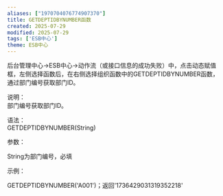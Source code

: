 ```yaml
---
aliases: ["1970704076774907370"]
title: GETDEPTIDBYNUMBER函数
created: 2025-07-29
modified: 2025-07-29
tags: ['ESB中心']
theme: ESB中心
---
```


后台管理中心->ESB中心->动作流（或接口信息的成功失败）中，点击动态赋值框，左侧选择函数后，在右侧选择组织函数中的GETDEPTIDBYNUMBER函数，通过部门编号获取部门ID。

说明：  
部门编号获取部门ID。

语法：  
GETDEPTIDBYNUMBER(String)

参数：

String为部门编号，必填

示例：

GETDEPTIDBYNUMBER('A001')；返回'1736429031319352218'